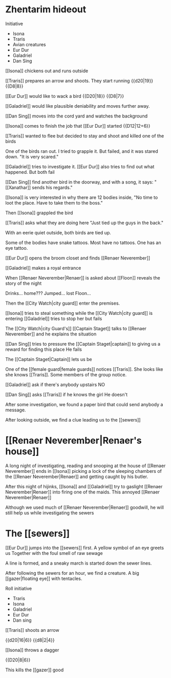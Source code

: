 # Zhentarim hideout

Initiative
- Isona
- Traris
- Avian creatures
- Eur Dur
- Galadriel
- Dan Sing

[[Isona]] chickens out and runs outside

[[Traris]] prepares an arrow and shoots. They start running
{{d20|19}} {{D8|8}}

[[Eur Dur]] would like to wack a bird
{{D20|18}} {{D8|7}}

[[Galadriel]] would like plausible deniability and moves further away.

[[Dan Sing]] moves into the cord yard and watches the background

[[Isona]] comes to finish the job that [[Eur Dur]] started
{{D12|12+6}}

[[Traris]] wanted to flee but decided to stay and shoot and killed one of the birds 

One of the birds ran out. I tried to grapple it. But failed, and it was stared down.
"It is very scared."

[[Galadriel]] tries to investigate it. [[Eur Dur]] also tries to find out what happened. But both fail

[[Dan Sing]] find another bird in the doorway, and with a song, it says: 
"[[Xanathar]] sends his regards."

[[Isona]] is very interested in why there are 12 bodies inside, 
"No time to loot the place. Have to take them to the boss."

Then [[Isona]] grappled the bird

[[Traris]] asks what they are doing here
"Just tied up the guys in the back."

With an eerie quiet outside, both birds are tied up.

Some of the bodies have snake tattoos. Most have no tattoos. One has an eye tattoo.

[[Eur Dur]] opens the broom closet and finds [[Renaer Neverember]]

[[Galadriel]] makes a royal entrance

When [[Renaer Neverember|Renaer]] is asked about [[Floon]] reveals the story of the night

Drinks... home??? Jumped... lost Floon...

Then the [[City Watch|city guard]] enter the premises.

[[Isona]] tries to steal something while the [[City Watch|city guard]] is entering
[[Galadriel]] tries to stop her but fails

The [[City Watch|city Guard's]] [[Captain Staget]] talks to [[Renaer Neverember]] and he explains the situation

[[Dan Sing]] tries to pressure the [[Captain Staget|captain]] to giving us a reward for finding this place
He fails

The [[Captain Staget|Captain]] lets us be

One of the [[female guard|female guards]] notices [[Traris]]. She looks like she knows [[Traris]]. Some members of the group notice.

[[Galadriel]] ask if there's anybody upstairs 
NO

[[Dan Sing]] asks [[Traris]] if he knows the girl
He doesn't

After some investigation, we found a paper bird that could send anybody a message.

After looking outside, we find a clue leading us to the [[sewers]]

# [[Renaer Neverember|Renaer's house]]

A long night of investigating, reading and snooping at the house of [[Renaer Neverember]] ends in [[Isona]] picking a lock of the sleeping chambers of the [[Renaer Neverember|Renaer]] and getting caught by his butler.

After this night of hijinks, [[Isona]] and [[Galadriel]] try to gaslight [[Renaer Neverember|Renaer]] into firing one of the maids. This annoyed [[Renaer Neverember|Renaer]]

Although we used much of [[Renaer Neverember|Renaer]] goodwill, he will still help us while investigating the sewers

# The [[sewers]]

[[Eur Dur]] jumps into the [[sewers]] first. A yellow symbol of an eye greets us 
Together with the foul smell of raw sewage

A line is formed, and a sneaky march is started down the sewer lines.

After following the sewers for an hour, we find a creature.
A big [[gazer|floating eye]] with tentacles.

Roll initiative
- Traris
- Isona
- Galadriel
- Eur Dur
- Dan sing

[[Traris]] shoots an arrow

{{d20|16|6}}
{{d8|2|4}}

[[Isona]] throws a dagger

{{D20|8|6}}

This kills the [[gazer]] good
